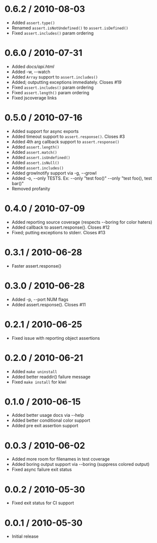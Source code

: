 
0.6.2 / 2010-08-03
==================

  * Added `assert.type()`
  * Renamed `assert.isNotUndefined()` to `assert.isDefined()`
  * Fixed `assert.includes()` param ordering

0.6.0 / 2010-07-31
==================

  * Added _docs/api.html_
  * Added -w, --watch
  * Added `Array` support to `assert.includes()`
  * Added; outputting exceptions immediately. Closes #19
  * Fixed `assert.includes()` param ordering
  * Fixed `assert.length()` param ordering
  * Fixed jscoverage links

0.5.0 / 2010-07-16
==================

  * Added support for async exports
  * Added timeout support to `assert.response()`. Closes #3
  * Added 4th arg callback support to `assert.response()`
  * Added `assert.length()`
  * Added `assert.match()`
  * Added `assert.isUndefined()`
  * Added `assert.isNull()`
  * Added `assert.includes()`
  * Added growlnotify support via -g, --growl
  * Added -o, --only TESTS. Ex: --only "test foo()" --only "test foo(), test bar()"
  * Removed profanity

0.4.0 / 2010-07-09
==================

  * Added reporting source coverage (respects --boring for color haters)
  * Added callback to assert.response(). Closes #12
  * Fixed; putting exceptions to stderr. Closes #13

0.3.1 / 2010-06-28
==================

  * Faster assert.response()

0.3.0 / 2010-06-28
==================

  * Added -p, --port NUM flags
  * Added assert.response(). Closes #11

0.2.1 / 2010-06-25
==================

  * Fixed issue with reporting object assertions

0.2.0 / 2010-06-21
==================

  * Added `make uninstall`
  * Added better readdir() failure message
  * Fixed `make install` for kiwi

0.1.0 / 2010-06-15
==================

  * Added better usage docs via --help
  * Added better conditional color support
  * Added pre exit assertion support

0.0.3 / 2010-06-02
==================

  * Added more room for filenames in test coverage
  * Added boring output support via --boring (suppress colored output)
  * Fixed async failure exit status

0.0.2 / 2010-05-30
==================

  * Fixed exit status for CI support

0.0.1 / 2010-05-30
==================

  * Initial release